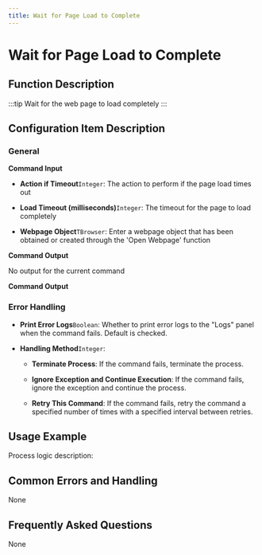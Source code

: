 ```yaml
---
title: Wait for Page Load to Complete
---
```


# Wait for Page Load to Complete

## Function Description

:::tip 
Wait for the web page to load completely
:::

## Configuration Item Description

### General

**Command Input**

- **Action if Timeout**`Integer`: The action to perform if the page load times out

- **Load Timeout (milliseconds)**`Integer`: The timeout for the page to load completely

- **Webpage Object**`TBrowser`: Enter a webpage object that has been obtained or created through the 'Open Webpage' function


**Command Output**

No output for the current command


**Command Output**

### Error Handling

- **Print Error Logs**`Boolean`: Whether to print error logs to the "Logs" panel when the command fails. Default is checked. 

- **Handling Method**`Integer`:

    - **Terminate Process**: If the command fails, terminate the process.

    - **Ignore Exception and Continue Execution**: If the command fails, ignore the exception and continue the process.

    - **Retry This Command**: If the command fails, retry the command a specified number of times with a specified interval between retries.

## Usage Example

Process logic description:

## Common Errors and Handling

None

## Frequently Asked Questions

None

